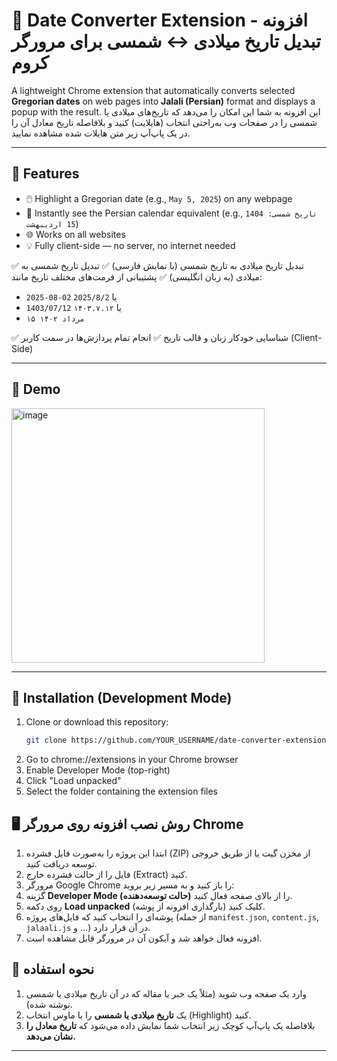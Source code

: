 # 📆 Date Converter Extension - افزونه تبدیل تاریخ میلادی ↔ شمسی برای مرورگر کروم


A lightweight Chrome extension that automatically converts selected **Gregorian dates** on web pages into **Jalali (Persian)** format and displays a popup with the result.
این افزونه به شما این امکان را می‌دهد که تاریخ‌های میلادی یا شمسی را در صفحات وب به‌راحتی انتخاب (هایلایت) کنید و بلافاصله تاریخ معادل آن را در یک پاپ‌آپ زیر متن هایلات شده مشاهده نمایید.

---

## 🚀 Features

- 🖱️ Highlight a Gregorian date (e.g., `May 5, 2025`) on any webpage
- 📌 Instantly see the Persian calendar equivalent (e.g., `1404 تاریخ شمسی: 15 اردیبهشت`)
- 🌐 Works on all websites
- 💡 Fully client-side — no server, no internet needed

✅ تبدیل تاریخ میلادی به تاریخ شمسی (با نمایش فارسی)
✅ تبدیل تاریخ شمسی به میلادی (به زبان انگلیسی)
✅ پشتیبانی از فرمت‌های مختلف تاریخ مانند:
- `2025-08-02` یا `2025/8/2`
- `1403/07/12` یا `۱۴۰۳.۷.۱۲`
- `۱۵ مرداد ۱۴۰۲`

✅ شناسایی خودکار زبان و قالب تاریخ
✅ انجام تمام پردازش‌ها در سمت کاربر (Client-Side)

---

## 📸 Demo

<img width="405" height="407" alt="image" src="https://github.com/user-attachments/assets/a8081d3e-6d21-47f3-b032-9e8208f45b83" />


---

## 🧩 Installation (Development Mode)

1. Clone or download this repository:
   ```bash
   git clone https://github.com/YOUR_USERNAME/date-converter-extension.git

2. Go to chrome://extensions in your Chrome browser
3. Enable Developer Mode (top-right)
4. Click "Load unpacked"
5. Select the folder containing the extension files
 




## 🖥 روش نصب افزونه روی مرورگر Chrome

1. ابتدا این پروژه را به‌صورت فایل فشرده (ZIP) از مخزن گیت یا از طریق خروجی توسعه دریافت کنید.
2. فایل را از حالت فشرده خارج (Extract) کنید.
3. مرورگر Google Chrome را باز کنید و به مسیر زیر بروید:
4. گزینه **Developer Mode (حالت توسعه‌دهنده)** را از بالای صفحه فعال کنید.
5. روی دکمه **Load unpacked** (بارگذاری افزونه از پوشه) کلیک کنید.
6. پوشه‌ای را انتخاب کنید که فایل‌های پروژه (از جمله `manifest.json`, `content.js`, `jalaali.js` و ...) در آن قرار دارد.
7. افزونه فعال خواهد شد و آیکون آن در مرورگر قابل مشاهده است.


## 🧪 نحوه استفاده
1. وارد یک صفحه وب شوید (مثلاً یک خبر یا مقاله که در آن تاریخ میلادی یا شمسی نوشته شده).
2. یک **تاریخ میلادی یا شمسی** را با ماوس انتخاب (Highlight) کنید.
3. بلافاصله یک پاپ‌آپ کوچک زیر انتخاب شما نمایش داده می‌شود که **تاریخ معادل را نشان می‌دهد.**

---
